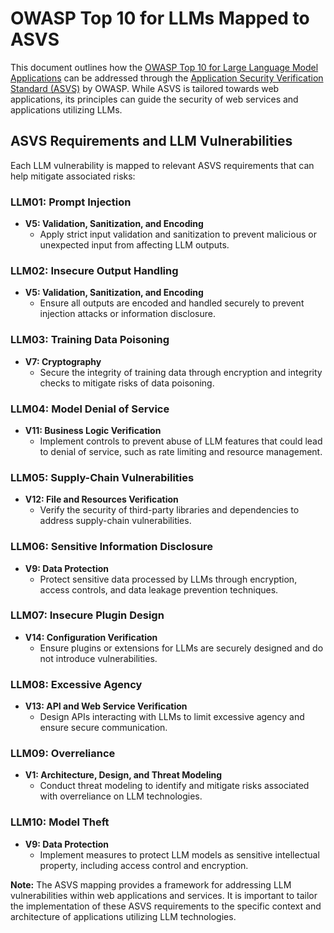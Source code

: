 # OWASP Top 10 for LLMs Mapped to ASVS

This document outlines how the [OWASP Top 10 for Large Language Model Applications](https://owasp.org/www-project-top-10-for-large-language-model-applications/#) can be addressed through the [Application Security Verification Standard (ASVS)](https://owasp.org/www-project-application-security-verification-standard/) by OWASP. While ASVS is tailored towards web applications, its principles can guide the security of web services and applications utilizing LLMs.

## ASVS Requirements and LLM Vulnerabilities

Each LLM vulnerability is mapped to relevant ASVS requirements that can help mitigate associated risks:

### LLM01: Prompt Injection

- **V5: Validation, Sanitization, and Encoding**
  - Apply strict input validation and sanitization to prevent malicious or unexpected input from affecting LLM outputs.

### LLM02: Insecure Output Handling

- **V5: Validation, Sanitization, and Encoding**
  - Ensure all outputs are encoded and handled securely to prevent injection attacks or information disclosure.

### LLM03: Training Data Poisoning

- **V7: Cryptography**
  - Secure the integrity of training data through encryption and integrity checks to mitigate risks of data poisoning.

### LLM04: Model Denial of Service

- **V11: Business Logic Verification**
  - Implement controls to prevent abuse of LLM features that could lead to denial of service, such as rate limiting and resource management.

### LLM05: Supply-Chain Vulnerabilities

- **V12: File and Resources Verification**
  - Verify the security of third-party libraries and dependencies to address supply-chain vulnerabilities.

### LLM06: Sensitive Information Disclosure

- **V9: Data Protection**
  - Protect sensitive data processed by LLMs through encryption, access controls, and data leakage prevention techniques.

### LLM07: Insecure Plugin Design

- **V14: Configuration Verification**
  - Ensure plugins or extensions for LLMs are securely designed and do not introduce vulnerabilities.

### LLM08: Excessive Agency

- **V13: API and Web Service Verification**
  - Design APIs interacting with LLMs to limit excessive agency and ensure secure communication.

### LLM09: Overreliance

- **V1: Architecture, Design, and Threat Modeling**
  - Conduct threat modeling to identify and mitigate risks associated with overreliance on LLM technologies.

### LLM10: Model Theft

- **V9: Data Protection**
  - Implement measures to protect LLM models as sensitive intellectual property, including access control and encryption.

**Note:** The ASVS mapping provides a framework for addressing LLM vulnerabilities within web applications and services. It is important to tailor the implementation of these ASVS requirements to the specific context and architecture of applications utilizing LLM technologies.
